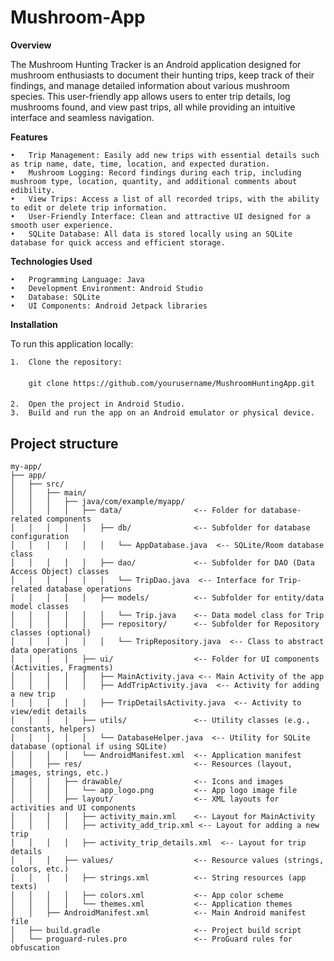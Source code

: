 # Mushroom-App

**Overview**

The Mushroom Hunting Tracker is an Android application designed for mushroom enthusiasts to document their hunting trips, keep track of their findings, and manage detailed information about various mushroom species. This user-friendly app allows users to enter trip details, log mushrooms found, and view past trips, all while providing an intuitive interface and seamless navigation.

**Features**

	•	Trip Management: Easily add new trips with essential details such as trip name, date, time, location, and expected duration.
	•	Mushroom Logging: Record findings during each trip, including mushroom type, location, quantity, and additional comments about edibility.
	•	View Trips: Access a list of all recorded trips, with the ability to edit or delete trip information.
	•	User-Friendly Interface: Clean and attractive UI designed for a smooth user experience.
	•	SQLite Database: All data is stored locally using an SQLite database for quick access and efficient storage.

**Technologies Used**

	•	Programming Language: Java
	•	Development Environment: Android Studio
	•	Database: SQLite
	•	UI Components: Android Jetpack libraries

**Installation**

To run this application locally:

	1.	Clone the repository:
####
		git clone https://github.com/yourusername/MushroomHuntingApp.git
####
	2.	Open the project in Android Studio.
	3.	Build and run the app on an Android emulator or physical device.

 ## Project structure
 ```plaintext
my-app/
 ├── app/
 │   ├── src/
 │   │   ├── main/
 │   │   │   ├── java/com/example/myapp/
 │   │   │   │   ├── data/                <-- Folder for database-related components
 │   │   │   │   │   ├── db/              <-- Subfolder for database configuration
 │   │   │   │   │   │   └── AppDatabase.java  <-- SQLite/Room database class
 │   │   │   │   │   ├── dao/             <-- Subfolder for DAO (Data Access Object) classes
 │   │   │   │   │   │   └── TripDao.java  <-- Interface for Trip-related database operations
 │   │   │   │   │   ├── models/          <-- Subfolder for entity/data model classes
 │   │   │   │   │   │   └── Trip.java    <-- Data model class for Trip
 │   │   │   │   │   ├── repository/      <-- Subfolder for Repository classes (optional)
 │   │   │   │   │   │   └── TripRepository.java  <-- Class to abstract data operations
 │   │   │   │   ├── ui/                  <-- Folder for UI components (Activities, Fragments)
 │   │   │   │   │   ├── MainActivity.java <-- Main Activity of the app
 │   │   │   │   │   ├── AddTripActivity.java  <-- Activity for adding a new trip
 │   │   │   │   │   ├── TripDetailsActivity.java  <-- Activity to view/edit details
 │   │   │   │   ├── utils/               <-- Utility classes (e.g., constants, helpers)
 │   │   │   │   │   └── DatabaseHelper.java  <-- Utility for SQLite database (optional if using SQLite)
 │   │   │   │   └── AndroidManifest.xml  <-- Application manifest
 │   │   ├── res/                         <-- Resources (layout, images, strings, etc.)
 │   │   │   ├── drawable/                <-- Icons and images
 │   │   │   │   └── app_logo.png         <-- App logo image file
 │   │   │   ├── layout/                  <-- XML layouts for activities and UI components
 │   │   │   │   ├── activity_main.xml    <-- Layout for MainActivity
 │   │   │   │   ├── activity_add_trip.xml <-- Layout for adding a new trip
 │   │   │   │   ├── activity_trip_details.xml  <-- Layout for trip details
 │   │   │   ├── values/                  <-- Resource values (strings, colors, etc.)
 │   │   │   │   ├── strings.xml          <-- String resources (app texts)
 │   │   │   │   ├── colors.xml           <-- App color scheme
 │   │   │   │   └── themes.xml           <-- Application themes
 │   │   ├── AndroidManifest.xml          <-- Main Android manifest file
 │   ├── build.gradle                     <-- Project build script
 │   └── proguard-rules.pro               <-- ProGuard rules for obfuscation
